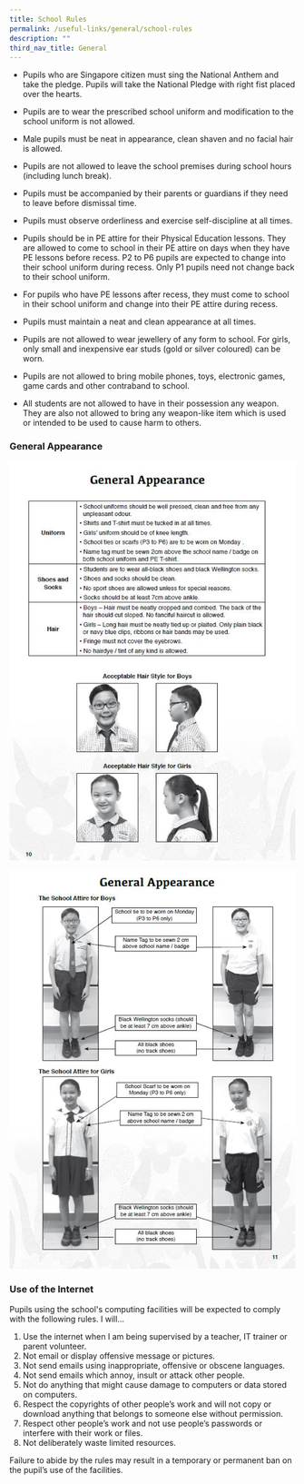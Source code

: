 ```yaml
---
title: School Rules
permalink: /useful-links/general/school-rules
description: ""
third_nav_title: General
---
```

* Pupils who are Singapore citizen must sing the National Anthem and take the pledge. Pupils will take the National Pledge with right fist placed over the hearts.  
       
* Pupils are to wear the prescribed school uniform and modification to the school uniform is not allowed.  
      
* Male pupils must be neat in appearance, clean shaven and no facial hair is allowed.  
     
* Pupils are not allowed to leave the school premises during school hours (including lunch break).  
    
* Pupils must be accompanied by their parents or guardians if they need to leave before dismissal time.  
      
* Pupils must observe orderliness and exercise self-discipline at all times.  
      
* Pupils should be in PE attire for their Physical Education lessons. They are allowed to come to school in their PE attire on days when they have PE lessons before recess. P2 to P6 pupils are expected to change into their school uniform during recess. Only P1 pupils need not change back to their school uniform.  
         
* For pupils who have PE lessons after recess, they must come to school in their school uniform and change into their PE attire during recess.  
          
* Pupils must maintain a neat and clean appearance at all times.  
        
* Pupils are not allowed to wear jewellery of any form to school. For girls, only small and inexpensive ear studs (gold or silver coloured) can be worn.  
      
* Pupils are not allowed to bring mobile phones, toys, electronic games, game cards and other contraband to school.  
      
* All students are not allowed to have in their possession any weapon. They are also not allowed to bring any weapon-like item which is used or intended to be used to cause harm to others.

### General Appearance
![](/images/GA1.jpg)

![](/images/GA2.jpg)

### Use of the Internet

Pupils using the school's computing facilities will be expected to comply with the following rules. I will...
1. Use the internet when I am being supervised by a teacher, IT trainer or parent volunteer.
2. Not email or display offensive message or pictures.
3. Not send emails using inappropriate, offensive or obscene languages.
4. Not send emails which annoy, insult or attack other people.
5. Not do anything that might cause damage to computers or data stored on computers.
6. Respect the copyrights of other people’s work and will not copy or download anything that belongs to someone else without permission.
7. Respect other people’s work and not use people’s passwords or interfere with their work or files.
8. Not deliberately waste limited resources.

Failure to abide by the rules may result in a temporary or permanent ban on the pupil’s use of the facilities.